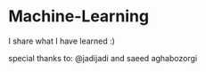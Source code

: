 # Machine-Learning
I share what I have learned :)

special thanks to:
  @jadijadi and saeed aghabozorgi
